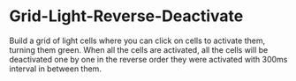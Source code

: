 # Grid-Light-Reverse-Deactivate

Build a grid of light cells where you can click on cells to activate them, turning them green. When all the cells are activated, all the cells will be deactivated one by one in the reverse order they were activated with 300ms interval in between them.